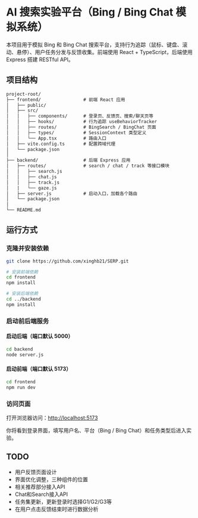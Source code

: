 # AI 搜索实验平台（Bing / Bing Chat 模拟系统）

本项目用于模拟 Bing 和 Bing Chat 搜索平台，支持行为追踪（鼠标、键盘、滚动、悬停）、用户任务分发与反馈收集。前端使用 React + TypeScript，后端使用 Express 搭建 RESTful API。

## 项目结构

```txt
project-root/
├── frontend/                # 前端 React 应用
│   ├── public/
│   ├── src/
│   │   ├── components/      # 登录页、反馈页、搜索/聊天页等
│   │   ├── hooks/           # 行为追踪 useBehaviorTracker
│   │   ├── routes/          # BingSearch / BingChat 页面
│   │   ├── types/           # SessionContext 类型定义
│   │   └── App.tsx          # 路由入口
│   ├── vite.config.ts       # 配置跨域代理
│   └── package.json
│
├── backend/                 # 后端 Express 应用
│   ├── routes/              # search / chat / track 等接口模块
│   │   ├── search.js
│   │   ├── chat.js
│   │   ├── track.js
│   |   └── gaze.js
│   ├── server.js            # 启动入口，加载各个路由
│   └── package.json
│
└── README.md
```

## 运行方式

### 克隆并安装依赖

```bash
git clone https://github.com/xinghb21/SERP.git

# 安装前端依赖
cd frontend
npm install

# 安装后端依赖
cd ../backend
npm install
```

### 启动前后端服务

#### 启动后端（端口默认 5000）

```bash
cd backend
node server.js
```

#### 启动前端（端口默认 5173）

```bash
cd frontend
npm run dev
```

### 访问页面

打开浏览器访问：<http://localhost:5173>

你将看到登录界面，填写用户名、平台（Bing / Bing Chat）和任务类型后进入实验。

## TODO

- 用户反馈页面设计
- 界面优化调整，三种组件的位置
- 相关推荐部分接入API
- Chat和Search接入API
- 任务集更新，更新登录时选择G1/G2/G3等
- 在用户点击反馈结束时进行数据分析
